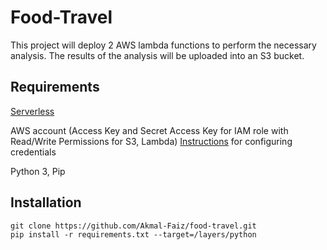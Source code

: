 # Food-Travel
This project will deploy 2 AWS lambda functions to perform the necessary analysis. The results of the analysis will be uploaded into an S3 bucket.

## Requirements
[Serverless](https://www.serverless.com/framework/docs/getting-started/)

AWS account (Access Key and Secret Access Key for IAM role with Read/Write Permissions for S3, Lambda)
[Instructions](https://www.serverless.com/framework/docs/providers/aws/cli-reference/config-credentials/) for configuring credentials

Python 3, Pip

## Installation
```
git clone https://github.com/Akmal-Faiz/food-travel.git
pip install -r requirements.txt --target=/layers/python
```

